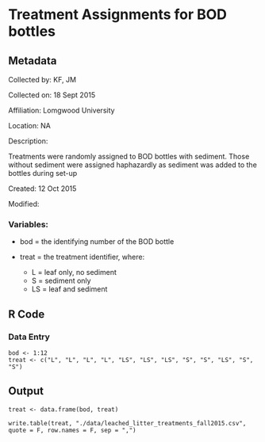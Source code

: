 # Treatment Assignments for BOD bottles 

## Metadata

Collected by: KF, JM

Collected on: 18 Sept 2015

Affiliation: Lomgwood University 

Location: NA

Description: 

Treatments were randomly assigned to BOD bottles with sediment. Those without sediment were assigned haphazardly as sediment was added to the bottles during set-up

Created: 12 Oct 2015

Modified:

### Variables:

* bod = the identifying number of the BOD bottle

* treat = the treatment identifier, where:

    * L = leaf only, no sediment
    * S = sediment only
    * LS = leaf and sediment
    
## R Code

### Data Entry
  
    bod <- 1:12
    treat <- c("L", "L", "L", "L", "LS", "LS", "LS", "S", "S", "LS", "S", "S")
    
## Output

    treat <- data.frame(bod, treat) 

    write.table(treat, "./data/leached_litter_treatments_fall2015.csv", quote = F, row.names = F, sep = ",")    

